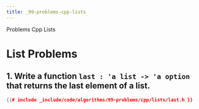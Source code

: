 ```yaml
---
title: _99-problems-cpp-lists
---
```


Problems Cpp Lists

# List Problems

## 1. Write a function `last : 'a list -> 'a option` that returns the last element of a list.

```cpp
{{# include _include/code/algorithms/99-problems/cpp/lists/last.h }}
```
